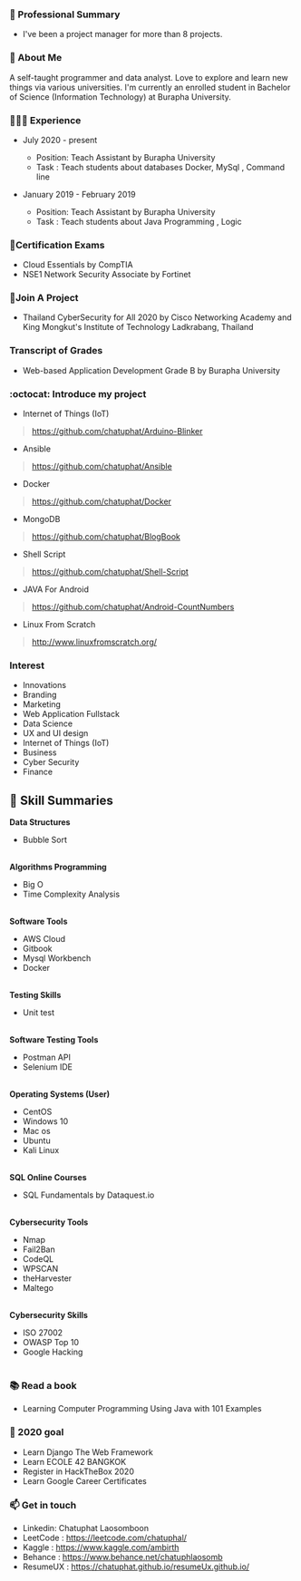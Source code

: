 ### 👨 Professional Summary
* I've been a project manager for more than 8 projects.

### 💬 About Me
A self-taught programmer and data analyst. Love to explore and learn new things via various universities.
I'm currently an enrolled student in Bachelor of Science (Information Technology) at Burapha University.
### 👩🏼‍💻 Experience
 * July 2020 - present                      
   * Position: Teach Assistant  by  Burapha University
   *  Task :  Teach students about databases  Docker, MySql , Command line
 
 * January 2019 - February 2019       
   * Position:  Teach Assistant  by  Burapha University
   * Task :  Teach students about Java Programming , Logic

### 📝Certification Exams
* Cloud Essentials by CompTIA
* NSE1 Network Security Associate by Fortinet
### 🌟Join A Project
* Thailand CyberSecurity for All 2020 by Cisco Networking Academy and King Mongkut's Institute of Technology Ladkrabang, Thailand
### Transcript of Grades
* Web-based Application Development Grade B by Burapha University
### :octocat: Introduce my project
* Internet of Things (IoT)
> https://github.com/chatuphat/Arduino-Blinker
* Ansible
> https://github.com/chatuphat/Ansible
* Docker
> https://github.com/chatuphat/Docker
* MongoDB
> https://github.com/chatuphat/BlogBook
* Shell Script
> https://github.com/chatuphat/Shell-Script
* JAVA For Android 
> https://github.com/chatuphat/Android-CountNumbers
* Linux From Scratch
> http://www.linuxfromscratch.org/

### Interest
* Innovations
* Branding
* Marketing
* Web Application Fullstack
* Data Science
* UX and UI design
* Internet of Things (IoT)
* Business
* Cyber Security
* Finance

## 📌  Skill Summaries

**Data Structures** </br>
  * Bubble Sort
</br></br>

**Algorithms Programming** </br>
  * Big O
  * Time Complexity Analysis
</br></br>

**Software Tools** </br>
  * AWS Cloud
  * Gitbook
  * Mysql Workbench
  * Docker
  </br></br>

**Testing Skills** </br>
  * Unit test
  </br></br>
  
**Software Testing Tools** </br>
  * Postman API
  * Selenium IDE
  </br></br>
  
**Operating Systems (User)** </br>
  * CentOS 
  * Windows 10 
  * Mac os 
  * Ubuntu
  * Kali Linux
  </br></br>
  
**SQL Online Courses** </br>
  * SQL Fundamentals by Dataquest.io
  </br></br>

**Cybersecurity Tools** </br>
  * Nmap
  * Fail2Ban
  * CodeQL
  * WPSCAN
  * theHarvester
  * Maltego
  </br></br>
  
**Cybersecurity Skills** </br>
  * ISO 27002
  * OWASP Top 10
  * Google Hacking
  </br></br>

### 📚 Read a book
  * Learning Computer Programming Using Java with 101 Examples

### 🚀 2020 goal
  * Learn Django The Web Framework
  * Learn ECOLE 42 BANGKOK
  * Register in HackTheBox 2020
  * Learn Google Career Certificates
  
### 📫 Get in touch
* Linkedin: Chatuphat Laosomboon
* LeetCode : https://leetcode.com/chatuphal/
* Kaggle : https://www.kaggle.com/ambirth
* Behance : https://www.behance.net/chatuphlaosomb
* ResumeUX : https://chatuphat.github.io/resumeUx.github.io/
<!--
**chatuphat/chatuphat** is a ✨ _special_ ✨ repository because its `README.md` (this file) appears on your GitHub profile.

Here are some ideas to get you started:

- 🔭 I’m currently working on ...
- 🌱 I’m currently learning ...
- 👯 I’m looking to collaborate on ...
- 🤔 I’m looking for help with ...
- 💬 Ask me about ...
- 📫 How to reach me: ...
- 😄 Pronouns: ...
- ⚡ Fun fact: ...
-->
